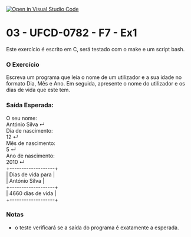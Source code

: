 [![Open in Visual Studio Code](https://classroom.github.com/assets/open-in-vscode-c66648af7eb3fe8bc4f294546bfd86ef473780cde1dea487d3c4ff354943c9ae.svg)](https://classroom.github.com/online_ide?assignment_repo_id=10254949&assignment_repo_type=AssignmentRepo)
# 03 - UFCD-0782 - F7 - Ex1
Este exercício é escrito em C, será testado com o make e um script bash.

### O Exercício
Escreva um programa que leia o nome de um utilizador e a sua idade no formato Dia, Mês e
Ano. Em seguida, apresente o nome do utilizador e os dias de vida que este tem.


### Saída Esperada:
    
O seu nome:  
António Silva ↵  
Dia de nascimento:  
12 ↵  
Mês de nascimento:  
5 ↵  
Ano de nascimento:  
2010 ↵  
+-------------------+  
| Dias de vida para |  
| António Silva     |  
+-------------------+  
| 4660 dias de vida |  
+-------------------+   


### Notas
- o teste verificará se a saída do programa é exatamente a esperada.  

